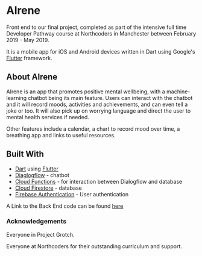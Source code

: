 # AIrene

Front end to our final project, completed as part of the intensive full time Developer Pathway course at Northcoders in Manchester between February 2019 - May 2019.

It is a mobile app for iOS and Android devices written in Dart using Google's [Flutter](https://flutter.io/docs/get-started/codelab) framework.

## About AIrene

AIrene is an app that promotes positive mental wellbeing, with a machine-learning chatbot being its main feature. Users can interact with the chatbot and it will record moods, activities and achievements, and can even tell a joke or too. It will also pick up on worrying language and direct the user to mental health services if needed.

Other features include a calendar, a chart to record mood over time, a breathing app and links to useful resources.

## Built With

- [Dart](https://dart.dev/) using [Flutter](https://flutter.dev/)
- [Diaglogflow](https://dialogflow.com/?authuser=1) - chatbot
- [Cloud Functions](https://firebase.google.com/products/functions) - for interaction between Dialogflow and database
- [Cloud Firestore](https://cloud.google.com/firestore/) - database
- [Firebase Authentication](https://firebase.google.com/products/auth) - User authentication

A Link to the Back End code can be found [here](https://github.com/projectgrotch/project-be)

### Acknowledgements

Everyone in Project Grotch.

Everyone at Northcoders for their outstanding curriculum and support.
